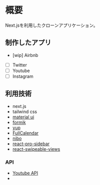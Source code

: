 # 概要

Next.jsを利用したクローンアプリケーション。

## 制作したアプリ

- [wip] Airbnb
- [ ] Twitter
- [ ] Youtube
- [ ] Instagram

## 利用技術

- next.js
- tailwind css
- [material ui](https://mui.com/)
- [formik](https://formik.org/docs/overview)
- [yup](https://www.npmjs.com/package/yup)
- [FullCalendar](https://www.npmjs.com/package/@fullcalendar/react)
- [nibo](https://nivo.rocks/)
- [react-pro-sidebar](https://www.npmjs.com/package/react-pro-sidebar)
- [react-swipeable-views](https://react-swipeable-views.com/getting-started/installation/)

### API

- [Youtube API](https://developers.google.com/youtube/v3/docs/videos/list?hl=ja)
- 

##


